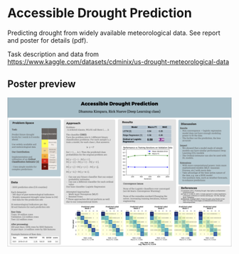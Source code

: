 # Accessible Drought Prediction

Predicting drought from widely available meteorological data. See report 
and poster for details (pdf).

Task description and data from 
https://www.kaggle.com/datasets/cdminix/us-drought-meteorological-data

## Poster preview

![Poster for Accessible Drought Prediction](/archive/poster.png)

